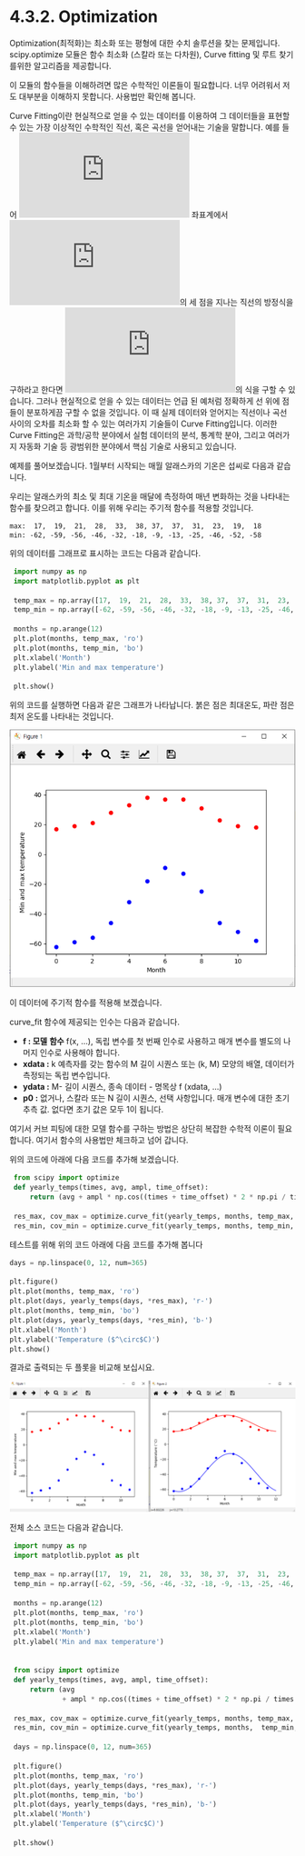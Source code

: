 # 4.3.2. Optimization

Optimization(최적화)는 최소화 또는 평형에 대한 수치 솔루션을 찾는 문제입니다. scipy.optimize 모듈은 함수 최소화 (스칼라 또는 다차원), Curve fitting 및 루트 찾기를위한 알고리즘을 제공합니다.

이 모듈의 함수들을 이해하려면 많은 수학적인 이론들이 필요합니다. 너무 어려워서 저도 대부분을 이해하지 못합니다. 사용법만 확인해 봅니다.

Curve Fitting이란 현실적으로 얻을 수 있는 데이터를 이용하여 그 데이터들을 표현할 수 있는 가장 이상적인 수학적인 직선, 혹은 곡선을 얻어내는 기술을 말합니다. 예를 들어 ![x-y](https://s0.wp.com/latex.php?latex=x-y\&bg=eeeae8\&fg=4a4a49\&s=0) 좌표계에서 ![(1,2), (2,3), (3,4)](https://s0.wp.com/latex.php?latex=%281%2C2%29%2C+%282%2C3%29%2C+%283%2C4%29\&bg=eeeae8\&fg=4a4a49\&s=0)의 세 점을 지나는 직선의 방정식을 구하라고 한다면 ![y=x+1](https://s0.wp.com/latex.php?latex=y%3Dx%2B1\&bg=eeeae8\&fg=4a4a49\&s=0)의 식을 구할 수 있습니다. 그러나 현실적으로 얻을 수 있는 데이터는 언급 된 예처럼 정확하게 선 위에 점들이 분포하게끔 구할 수 없을 것입니다. 이 때 실제 데이터와 얻어지는 직선이나 곡선 사이의 오차를 최소화 할 수 있는 여러가지 기술들이 Curve Fitting입니다. 이러한 Curve Fitting은 과학/공학 분야에서 실험 데이터의 분석, 통계학 분야, 그리고 여러가지 자동화 기술 등 광범위한 분야에서 핵심 기술로 사용되고 있습니다.

예제를 풀어보겠습니다. 1월부터 시작되는 매월 알래스카의 기온은 섭씨로 다음과 같습니다.

우리는 알래스카의 최소 및 최대 기온을 매달에 측정하여 매년 변화하는 것을 나타내는 함수를 찾으려고 합니다. 이를 위해 우리는 주기적 함수를 적용할 것입니다.

```
max:  17,  19,  21,  28,  33,  38, 37,  37,  31,  23,  19,  18
min: -62, -59, -56, -46, -32, -18, -9, -13, -25, -46, -52, -58
```

위의 데이터를 그래프로 표시하는 코드는 다음과 같습니다.

```python
 import numpy as np
 import matplotlib.pyplot as plt

 temp_max = np.array([17,  19,  21,  28,  33,  38, 37,  37,  31,  23,  19,  18])
 temp_min = np.array([-62, -59, -56, -46, -32, -18, -9, -13, -25, -46, -52, -58])

 months = np.arange(12)
 plt.plot(months, temp_max, 'ro')
 plt.plot(months, temp_min, 'bo')
 plt.xlabel('Month')
 plt.ylabel('Min and max temperature')

 plt.show()
```

위의 코드를 실행하면 다음과 같은 그래프가 나타납니다. 붉은 점은 최대온도, 파란 점은 최저 온도를 나타내는 것입니다.

![](../../.gitbook/assets/31521.png)

이 데이터에 주기적 함수를 적용해 보겠습니다.

curve\_fit 함수에 제공되는 인수는 다음과 같습니다.

* **f : 모델** **함수** f(x, …), 독립 변수를 첫 번째 인수로 사용하고 매개 변수를 별도의 나머지 인수로 사용해야 합니다.
* **xdata :** k 예측자를 갖는 함수의 M 길이 시퀀스 또는 (k, M) 모양의 배열, 데이터가 측정되는 독립 변수입니다.
* **ydata :** M- 길이 시퀀스, 종속 데이터 - 명목상 f (xdata, ...)
* **p0 :** 없거나, 스칼라 또는 N 길이 시퀀스, 선택 사항입니다. 매개 변수에 대한 초기 추측 값. 없다면 초기 값은 모두 1이 됩니다.

여기서 커브 피팅에 대한 모델 함수를 구하는 방법은 상단히 복잡한 수학적 이론이 필요합니다. 여기서 함수의 사용법만 체크하고 넘어 갑니다.

위의 코드에 아래에 다음 코드를 추가해 보겠습니다.

```python
 from scipy import optimize
 def yearly_temps(times, avg, ampl, time_offset):
     return (avg + ampl * np.cos((times + time_offset) * 2 * np.pi / times.max()))

 res_max, cov_max = optimize.curve_fit(yearly_temps, months, temp_max, [20, 10, 0])
 res_min, cov_min = optimize.curve_fit(yearly_temps, months, temp_min, [-40,20,0])
```

테스트를 위해 위의 코드 아래에 다음 코드를 추가해 봅니다

```python
days = np.linspace(0, 12, num=365)

plt.figure()
plt.plot(months, temp_max, 'ro')
plt.plot(days, yearly_temps(days, *res_max), 'r-')
plt.plot(months, temp_min, 'bo')
plt.plot(days, yearly_temps(days, *res_min), 'b-')
plt.xlabel('Month')
plt.ylabel('Temperature ($^\circ$C)')
plt.show()
```

결과로 출력되는 두 플롯을 비교해 보십시요.

![](../../.gitbook/assets/31522.png)

전체 소스 코드는 다음과 같습니다.

```python
 import numpy as np
 import matplotlib.pyplot as plt

 temp_max = np.array([17,  19,  21,  28,  33,  38, 37,  37,  31,  23,  19,  18])
 temp_min = np.array([-62, -59, -56, -46, -32, -18, -9, -13, -25, -46, -52, -58])

 months = np.arange(12)
 plt.plot(months, temp_max, 'ro')
 plt.plot(months, temp_min, 'bo')
 plt.xlabel('Month')
 plt.ylabel('Min and max temperature')


 from scipy import optimize
 def yearly_temps(times, avg, ampl, time_offset):
     return (avg
             + ampl * np.cos((times + time_offset) * 2 * np.pi / times.max()))

 res_max, cov_max = optimize.curve_fit(yearly_temps, months, temp_max, [20, 10, 0])
 res_min, cov_min = optimize.curve_fit(yearly_temps, months,  temp_min, [-40, 20, 0])

 days = np.linspace(0, 12, num=365)

 plt.figure()
 plt.plot(months, temp_max, 'ro')
 plt.plot(days, yearly_temps(days, *res_max), 'r-')
 plt.plot(months, temp_min, 'bo')
 plt.plot(days, yearly_temps(days, *res_min), 'b-')
 plt.xlabel('Month')
 plt.ylabel('Temperature ($^\circ$C)')

 plt.show()
```
